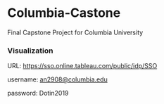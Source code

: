 # Columbia-Castone
Final Capstone Project for Columbia University 


### Visualization 

URL: https://sso.online.tableau.com/public/idp/SSO

username: an2908@columbia.edu

password: Dotin2019
